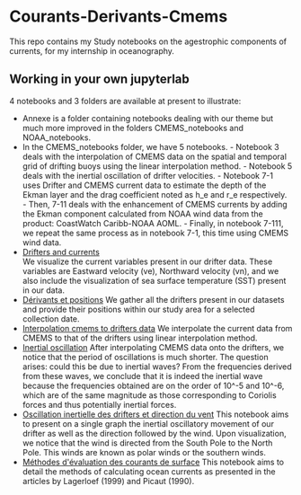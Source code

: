 # Courants-Derivants-Cmems

This repo contains 
my Study notebooks on the agestrophic components of currents, for my internship in oceanography.

## Working in your own jupyterlab

4 notebooks and 3 folders are available at present to illustrate:
- Annexe is a folder containing notebooks dealing with our theme but much more improved in the folders CMEMS_notebooks and NOAA_notebooks.
- In the CMEMS_notebooks folder, we have 5 notebooks.
        - Notebook 3 deals with the interpolation of CMEMS data on the spatial and temporal grid of drifting buoys using the linear interpolation method.
        - Notebook 5 deals with the inertial oscillation of drifter velocities.
        - Notebook 7-1 uses Drifter and CMEMS current data to estimate the depth of the Ekman layer and the drag coefficient noted as h_e and r_e respectively.
        - Then, 7-11 deals with the enhancement of CMEMS currents by adding the Ekman component calculated from NOAA wind data from the product: CoastWatch Caribb-NOAA AOML.
        - Finally, in notebook 7-111, we repeat the same process as in notebook 7-1, this time using CMEMS wind data. 
- [Drifters and currents](1-dériveurs-courants-visualisations.ipynb)  
We visualize the current variables present in our drifter data. These variables are Eastward velocity (ve), Northward velocity (vn), and we also include the visualization of sea surface temperature (SST) present in our data.
- [Dérivants et positions](2-drifters-positions.ipynb) 
We gather all the drifters present in our datasets and provide their positions within our study area for a selected collection date.
- [Interpolation cmems to drifters data](3-interpolation-cmems-drifters.ipynb)
We interpolate the current data from CMEMS to that of the drifters using linear interpolation method.
- [Inertial oscillation](4-oscillation-inertielle-des-dérives.ipynb)
After interpolating CMEMS data onto the drifters, we notice that the period of oscillations is much shorter. The question arises: could this be due to inertial waves? From the frequencies derived from these waves, we conclude that it is indeed the inertial wave because the frequencies obtained are on the order of 10^-5 and 10^-6, which are of the same magnitude as those corresponding to Coriolis forces and thus potentially inertial forces.
- [Oscillation inertielle des drifters et direction du vent](5-oscillation_inertielle_et_vent.ipynb)
This notebook aims to present on a single graph the inertial oscillatory movement of our drifter as well as the direction followed by the wind. Upon visualization, we notice that the wind is directed from the South Pole to the North Pole. This winds are known as polar winds or the southern winds. 
- [Méthodes d'évaluation des courants de surface](Méthodes-de-calcul-des-courants.ipynb)
This notebook aims to detail the methods of calculating ocean currents as presented in the articles by Lagerloef (1999) and Picaut (1990). 





